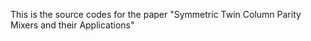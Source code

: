 This is the source codes for the paper "Symmetric Twin Column Parity Mixers and their Applications"

